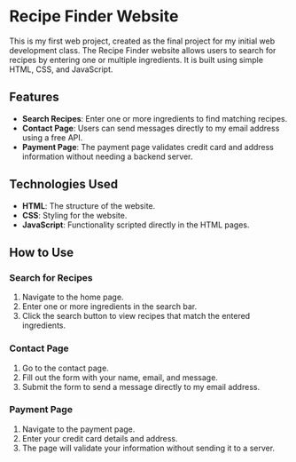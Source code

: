 # Recipe Finder Website

This is my first web project, created as the final project for my initial web development class. The Recipe Finder website allows users to search for recipes by entering one or multiple ingredients. It is built using simple HTML, CSS, and JavaScript.

## Features

- **Search Recipes**: Enter one or more ingredients to find matching recipes.
- **Contact Page**: Users can send messages directly to my email address using a free API.
- **Payment Page**: The payment page validates credit card and address information without needing a backend server.

## Technologies Used

- **HTML**: The structure of the website.
- **CSS**: Styling for the website.
- **JavaScript**: Functionality scripted directly in the HTML pages.

## How to Use

### Search for Recipes

1. Navigate to the home page.
2. Enter one or more ingredients in the search bar.
3. Click the search button to view recipes that match the entered ingredients.

### Contact Page

1. Go to the contact page.
2. Fill out the form with your name, email, and message.
3. Submit the form to send a message directly to my email address.

### Payment Page

1. Navigate to the payment page.
2. Enter your credit card details and address.
3. The page will validate your information without sending it to a server.
